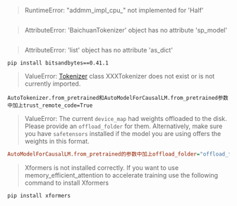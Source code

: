>RuntimeError: "addmm_impl_cpu_" not implemented for 'Half'

```shell
```



> AttributeError: 'BaichuanTokenizer' object has no attribute 'sp_model'

```shell
```



> AttributeError: 'list' object has no attribute 'as_dict'

```shell
pip install bitsandbytes==0.41.1
```





> ValueError: [Tokenizer](https://so.csdn.net/so/search?q=Tokenizer&spm=1001.2101.3001.7020) class XXXTokenizer does not exist or is not
> currently imported.

```shell
AutoTokenizer.from_pretrained和AutoModelForCausalLM.from_pretrained参数中加上trust_remote_code=True
```





> ValueError: The current `device_map` had weights offloaded to the disk. Please provide an `offload_folder` for them. Alternatively, make sure you have `safetensors` installed if the model you are using offers the weights in this format.

```ini
AutoModelForCausalLM.from_pretrained的参数中加上offload_folder="offload_folder"，
```





> Xformers is not installed correctly. If you want to use memory_efficient_attention to accelerate training use the following command to install Xformers

```shell
pip install xformers
```

